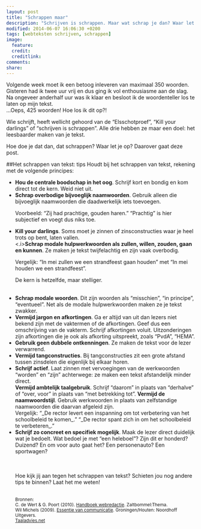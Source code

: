 ```yaml
---
layout: post
title: "Schrappen maar"
description: "Schrijven is schrappen. Maar wat schrap je dan? Waar let je op? Dat leer ik je in de blogpost van vandaag."
modified: 2014-06-07 16:06:30 +0200
tags: [webteksten schrijven, schrappen]
image:
  feature: 
  credit: 
  creditlink: 
comments: 
share: 
---
```


Volgende week moet ik een betoog inleveren van maximaal 350 woorden. Gisteren had ik twee uur vrij en dus ging ik vol enthousiasme
aan de slag. Na ongeveer anderhalf uur was ik klaar en besloot ik de woordenteller los te laten op mijn tekst.  
...Oeps, 425 woorden! Hoe los ik dit op?! 

Wie schrijft, heeft wellicht gehoord van de “Elsschotproef”, “Kill your darlings” of “schrijven is schrappen”. Alle drie hebben ze maar
een doel: het leesbaarder maken van je tekst. 

Hoe doe je dat dan, dat schrappen? Waar let je op? 
Daarover gaat deze post.

##Het schrappen van tekst: tips
Houdt bij het schrappen van tekst, rekening met de volgende principes:  
<ul>
<li><strong>Hou de centrale boodschap in het oog</strong>. Schrijf kort en bondig en
kom direct tot de kern. Weid niet uit.</li>
<li><strong>Schrap overbodige bijvoeglijk naamwoorden</strong>. Gebruik alleen die
bijvoeglijk naamwoorden die daadwerkelijk iets toevoegen.</li>

Voorbeeld: “Zij had prachtige, gouden haren.” “Prachtig” is hier subjectief en voegt dus niks toe. 

<li><strong>Kill your darlings</strong>. Soms moet je zinnen of zinsconstructies waar je heel trots op bent, laten vallen.</li>
<.i><strong>Schrap modale hulpwerkwoorden als zullen, willen, zouden, gaan en kunnen</strong>. Ze maken je tekst twijfelachtig en zijn vaak overbodig.</li>

Vergelijk: 
“In mei zullen we een strandfeest gaan houden” met “In mei houden we een strandfeest”. 

De kern is hetzelfde, maar stelliger.  
<br>
<li><strong>Schrap modale woorden</strong>. Dit zijn woorden als “misschien”, “in principe”, “eventueel”. Net als de modale hulpwerkwoorden maken ze je
tekst zwakker.</li>
<li><strong>Vermijd jargon en afkortingen</strong>. Ga er altijd van uit dan lezers niet bekend zijn met de vaktermen of de afkortingen. Geef dus een
omschrijving van de vakterm. Schrijf afkortingen voluit. Uitzonderingen zijn afkortingen die je ook als afkorting uitspreekt, zoals “PvdA”, “HEMA”.</li>
<li><strong>Gebruik geen dubbele ontkenningen</strong>. Ze maken de tekst voor de lezer verwarrend.</li>
<li><strong>Vermijd tangconstructies</strong>. Bij tangconstructies
zit een grote afstand tussen zinsdelen die eigenlijk bij elkaar horen.</li>
<li><strong>Schrijf actief</strong>. Laat zinnen met vervoegingen van de werkwoorden
“worden” en “zijn” achterwege: ze maken een tekst afstandelijk minder direct.</li>
</li><strong>Vermijd ambtelijk taalgebruik</strong>. Schrijf “daarom” in plaats van
“derhalve” of “over, voor” in plaats van “met betrekking tot”.</li>
</li><strong>Vermijd de naamwoordstijl</strong>. Gebruik werkwoorden in plaats van
zelfstandige naamwoorden die daarvan afgeleid zijn.</li>
<br>
Vergelijk:  
“_De rector levert een inspanning om tot verbetering van het schoolbeleid te komen_.”  
“_De rector spant zich in om het schoolbeleid te verbeteren_.”
<br>
<li><strong>Schrijf zo concreet en specifiek mogelijk</strong>. Maak de lezer direct
  duidelijk wat je bedoelt. Wat bedoel je met “een heleboel”? Zijn dit
  er honderd? Duizend? En om voor auto gaat het? Een personenauto? Een
  sportwagen?</li>
  
<br><br>
Hoe kijk jij aan tegen het schrappen van tekst? Schieten jou nog andere tips te binnen? Laat het me weten!
<br><br>

<small>Bronnen:  
C. de Wert & G. Poort (2010). <a
href="http://www.bol.com/nl/p/handboek-webredactie/1001004009905814">Handboek
webredactie</a>.  Zaltbommel:Thema.  
Wil Michels (2009). <a href="http://www.bol.com/nl/p/essentie-van-communicatie/1001004006475012/">Essentie van communicatie</a>. Groningen/Houten:
Noordhoff Uitgevers.  
<a href="http://taaladvies.net/taal/advies/vraag/565/naamwoordstijl/"> Taaladvies.net</a>





